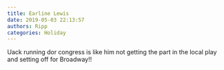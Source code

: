 ```yaml
---
title: Earline Lewis
date: 2019-05-03 22:13:57
authors: Ripp
categories: Holiday
---
```


 Uack running dor congress is like him not getting the part in the local play and setting off for Broadway!!